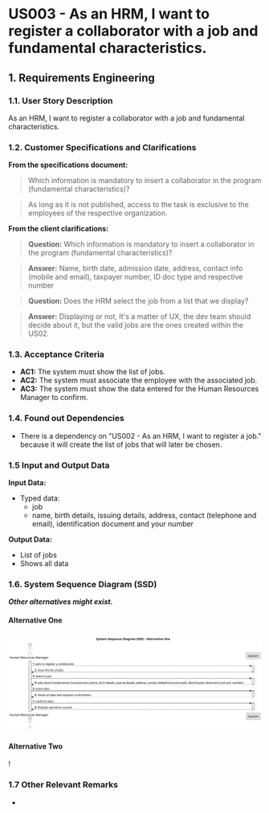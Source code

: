 # US003 - As an HRM, I want to register a collaborator with a job and fundamental characteristics.



## 1. Requirements Engineering

### 1.1. User Story Description

As an HRM, I want to register a collaborator with a job and fundamental characteristics.

### 1.2. Customer Specifications and Clarifications 

**From the specifications document:**

>	Which information is mandatory to insert a collaborator in the program (fundamental characteristics)?

>	As long as it is not published, access to the task is exclusive to the employees of the respective organization. 

**From the client clarifications:**

> **Question:** Which information is mandatory to insert a collaborator in the program (fundamental characteristics)?


> **Answer:** Name, birth date, admission date, address, contact info (mobile and email), taxpayer number, ID doc type and respective number


> **Question:** Does the HRM select the job from a list that we display?


> **Answer:** Displaying or not, It's a matter of UX, the dev team should decide about it, but the valid jobs are the ones created within the US02.

### 1.3. Acceptance Criteria

* **AC1:** The system must show the list of jobs.
* **AC2:** The system must associate the employee with the associated job.
* **AC3:** The system must show the data entered for the Human Resources Manager to confirm.


### 1.4. Found out Dependencies

* There is a dependency on "US002 - As an HRM, I want to register a job." because it will create the list of jobs that will later be chosen.

### 1.5 Input and Output Data

**Input Data:**

* Typed data:
    * job
    * name, birth details, issuing details, address, contact (telephone and email), identification document and your number

**Output Data:**

* List of jobs
* Shows all data

### 1.6. System Sequence Diagram (SSD)

**_Other alternatives might exist._**

#### Alternative One

![System Sequence Diagram (SSD) - Alternative One](svg/us003-system-sequence-diagram-alternative-one.svg)

#### Alternative Two

!

### 1.7 Other Relevant Remarks

*  